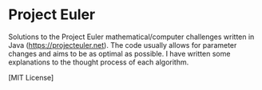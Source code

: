 # Project Euler
Solutions to the Project Euler mathematical/computer challenges written in Java (https://projecteuler.net). The code usually allows for parameter changes and aims to be as optimal as possible. I have written some explanations to the thought process of each algorithm. 

[MIT License]
